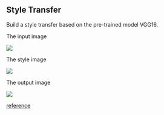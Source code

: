 ## Style Transfer

Build a style transfer based on the pre-trained model VGG16.

The input image

![](/StyleTrans/input.png)

The style image

![](/StyleTrans/style.png)

The output image

![](/StyleTrans/output.png)

[reference](https://medium.com/tensorflow/neural-style-transfer-creating-art-with-deep-learning-using-tf-keras-and-eager-execution-7d541ac31398)